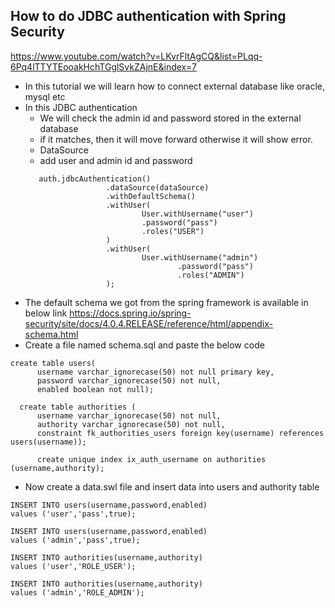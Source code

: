 ## How to do JDBC authentication with Spring Security
https://www.youtube.com/watch?v=LKvrFltAgCQ&list=PLqq-6Pq4lTTYTEooakHchTGglSvkZAjnE&index=7  
- In this tutorial we will learn how to connect external database like oracle, mysql etc
- In this JDBC authentication
    - We will check the admin id and password stored in the external database
    - if it matches, then it will move forward otherwise it will show error.
    - DataSource
    -  add user and admin id and password
    ```
       auth.jdbcAuthentication()
                      .dataSource(dataSource)
                      .withDefaultSchema()
                      .withUser(
                              User.withUsername("user")
                              .password("pass")
                              .roles("USER")
                      )
                      .withUser(
                              User.withUsername("admin")
                                      .password("pass")
                                      .roles("ADMIN")
                      );
    ```
- The default schema we got from the spring framework is available in below link
https://docs.spring.io/spring-security/site/docs/4.0.4.RELEASE/reference/html/appendix-schema.html
- Create a file named schema.sql and paste the below code
```
create table users(
      username varchar_ignorecase(50) not null primary key,
      password varchar_ignorecase(50) not null,
      enabled boolean not null);

  create table authorities (
      username varchar_ignorecase(50) not null,
      authority varchar_ignorecase(50) not null,
      constraint fk_authorities_users foreign key(username) references users(username));

      create unique index ix_auth_username on authorities (username,authority);

```
- Now create a data.swl file and insert data into users and authority table
```
INSERT INTO users(username,password,enabled)
values ('user','pass',true);

INSERT INTO users(username,password,enabled)
values ('admin','pass',true);

INSERT INTO authorities(username,authority)
values ('user','ROLE_USER');

INSERT INTO authorities(username,authority)
values ('admin','ROLE_ADMIN');
```